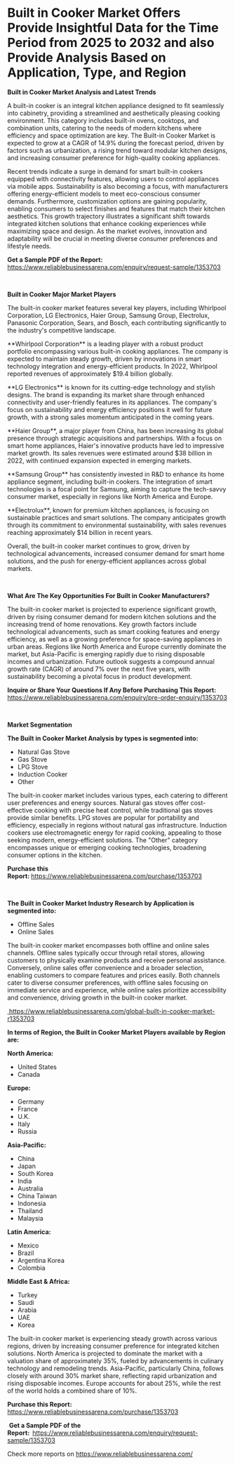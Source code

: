 <p><h1>Built in Cooker Market Offers Provide Insightful Data for the Time Period from 2025 to 2032 and also Provide Analysis Based on Application, Type, and Region</h1></p><p><strong>Built in Cooker Market Analysis and Latest Trends</strong></p>
<p><p>A built-in cooker is an integral kitchen appliance designed to fit seamlessly into cabinetry, providing a streamlined and aesthetically pleasing cooking environment. This category includes built-in ovens, cooktops, and combination units, catering to the needs of modern kitchens where efficiency and space optimization are key. The Built-in Cooker Market is expected to grow at a CAGR of 14.9% during the forecast period, driven by factors such as urbanization, a rising trend toward modular kitchen designs, and increasing consumer preference for high-quality cooking appliances.</p><p>Recent trends indicate a surge in demand for smart built-in cookers equipped with connectivity features, allowing users to control appliances via mobile apps. Sustainability is also becoming a focus, with manufacturers offering energy-efficient models to meet eco-conscious consumer demands. Furthermore, customization options are gaining popularity, enabling consumers to select finishes and features that match their kitchen aesthetics. This growth trajectory illustrates a significant shift towards integrated kitchen solutions that enhance cooking experiences while maximizing space and design. As the market evolves, innovation and adaptability will be crucial in meeting diverse consumer preferences and lifestyle needs.</p></p>
<p><strong>Get a Sample PDF of the Report:&nbsp;</strong> <a href="https://www.reliablebusinessarena.com/enquiry/request-sample/1353703?utm_campaign=2095&utm_medium=2&utm_source=Github&utm_content=ia&utm_term=09022025&utm_id=built-in-cooker">https://www.reliablebusinessarena.com/enquiry/request-sample/1353703</a></p>
<p>&nbsp;</p>
<p><strong>Built in Cooker Major Market Players</strong></p>
<p><p>The built-in cooker market features several key players, including Whirlpool Corporation, LG Electronics, Haier Group, Samsung Group, Electrolux, Panasonic Corporation, Sears, and Bosch, each contributing significantly to the industry's competitive landscape.</p><p>**Whirlpool Corporation** is a leading player with a robust product portfolio encompassing various built-in cooking appliances. The company is expected to maintain steady growth, driven by innovations in smart technology integration and energy-efficient products. In 2022, Whirlpool reported revenues of approximately $19.4 billion globally.</p><p>**LG Electronics** is known for its cutting-edge technology and stylish designs. The brand is expanding its market share through enhanced connectivity and user-friendly features in its appliances. The company's focus on sustainability and energy efficiency positions it well for future growth, with a strong sales momentum anticipated in the coming years.</p><p>**Haier Group**, a major player from China, has been increasing its global presence through strategic acquisitions and partnerships. With a focus on smart home appliances, Haier's innovative products have led to impressive market growth. Its sales revenues were estimated around $38 billion in 2022, with continued expansion expected in emerging markets.</p><p>**Samsung Group** has consistently invested in R&D to enhance its home appliance segment, including built-in cookers. The integration of smart technologies is a focal point for Samsung, aiming to capture the tech-savvy consumer market, especially in regions like North America and Europe.</p><p>**Electrolux**, known for premium kitchen appliances, is focusing on sustainable practices and smart solutions. The company anticipates growth through its commitment to environmental sustainability, with sales revenues reaching approximately $14 billion in recent years.</p><p>Overall, the built-in cooker market continues to grow, driven by technological advancements, increased consumer demand for smart home solutions, and the push for energy-efficient appliances across global markets.</p></p>
<p>&nbsp;</p>
<p><strong>What Are The Key Opportunities For Built in Cooker Manufacturers?</strong></p>
<p><p>The built-in cooker market is projected to experience significant growth, driven by rising consumer demand for modern kitchen solutions and the increasing trend of home renovations. Key growth factors include technological advancements, such as smart cooking features and energy efficiency, as well as a growing preference for space-saving appliances in urban areas. Regions like North America and Europe currently dominate the market, but Asia-Pacific is emerging rapidly due to rising disposable incomes and urbanization. Future outlook suggests a compound annual growth rate (CAGR) of around 7% over the next five years, with sustainability becoming a pivotal focus in product development.</p></p>
<p><strong>Inquire or Share Your Questions If Any Before Purchasing This Report:</strong> <a href="https://www.reliablebusinessarena.com/enquiry/pre-order-enquiry/1353703?utm_campaign=2095&utm_medium=2&utm_source=Github&utm_content=ia&utm_term=09022025&utm_id=built-in-cooker">https://www.reliablebusinessarena.com/enquiry/pre-order-enquiry/1353703</a></p>
<p>&nbsp;</p>
<p><strong>Market Segmentation</strong></p>
<p><strong>The Built in Cooker Market Analysis by types is segmented into:</strong></p>
<p><ul><li>Natural Gas Stove</li><li>Gas Stove</li><li>LPG Stove</li><li>Induction Cooker</li><li>Other</li></ul></p>
<p><p>The built-in cooker market includes various types, each catering to different user preferences and energy sources. Natural gas stoves offer cost-effective cooking with precise heat control, while traditional gas stoves provide similar benefits. LPG stoves are popular for portability and efficiency, especially in regions without natural gas infrastructure. Induction cookers use electromagnetic energy for rapid cooking, appealing to those seeking modern, energy-efficient solutions. The "Other" category encompasses unique or emerging cooking technologies, broadening consumer options in the kitchen.</p></p>
<p><strong>Purchase this Report:&nbsp;</strong><a href="https://www.reliablebusinessarena.com/purchase/1353703?utm_campaign=2095&utm_medium=2&utm_source=Github&utm_content=ia&utm_term=09022025&utm_id=built-in-cooker">https://www.reliablebusinessarena.com/purchase/1353703</a></p>
<p>&nbsp;</p>
<p><strong>The Built in Cooker Market Industry Research by Application is segmented into:</strong></p>
<p><ul><li>Offline Sales</li><li>Online Sales</li></ul></p>
<p><p>The built-in cooker market encompasses both offline and online sales channels. Offline sales typically occur through retail stores, allowing customers to physically examine products and receive personal assistance. Conversely, online sales offer convenience and a broader selection, enabling customers to compare features and prices easily. Both channels cater to diverse consumer preferences, with offline sales focusing on immediate service and experience, while online sales prioritize accessibility and convenience, driving growth in the built-in cooker market.</p></p>
<p><a href="https://www.reliablebusinessarena.com/global-built-in-cooker-market-r1353703?utm_campaign=2095&utm_medium=2&utm_source=Github&utm_content=ia&utm_term=09022025&utm_id=built-in-cooker">&nbsp;https://www.reliablebusinessarena.com/global-built-in-cooker-market-r1353703</a></p>
<p><strong>In terms of Region, the Built in Cooker Market Players available by Region are:</strong></p>
<p>
    <p> <strong> North America: </strong>
        <ul>
            <li>United States</li>
            <li>Canada</li>
        </ul>
        </p> 
    <p> <strong> Europe: </strong>
        <ul>
            <li>Germany</li>
            <li>France</li>
            <li>U.K.</li>
            <li>Italy</li>
            <li>Russia</li>
        </ul>
        </p> 
    <p> <strong> Asia-Pacific: </strong>
        <ul>
            <li>China</li>
            <li>Japan</li>
            <li>South Korea</li>
            <li>India</li>
            <li>Australia</li>
            <li>China Taiwan</li>
            <li>Indonesia</li>
            <li>Thailand</li>
            <li>Malaysia</li>
        </ul>
        </p> 
    <p> <strong> Latin America: </strong>
        <ul>
            <li>Mexico</li>
            <li>Brazil</li>
            <li>Argentina Korea</li>
            <li>Colombia</li>
        </ul>
        </p> 
    <p> <strong> Middle East & Africa: </strong>
        <ul>
            <li>Turkey</li>
            <li>Saudi</li>
            <li>Arabia</li>
            <li>UAE</li>
            <li>Korea</li>
        </ul>
    </p>
    </p>
<p><p>The built-in cooker market is experiencing steady growth across various regions, driven by increasing consumer preference for integrated kitchen solutions. North America is projected to dominate the market with a valuation share of approximately 35%, fueled by advancements in culinary technology and remodeling trends. Asia-Pacific, particularly China, follows closely with around 30% market share, reflecting rapid urbanization and rising disposable incomes. Europe accounts for about 25%, while the rest of the world holds a combined share of 10%.</p></p>
<p><strong>Purchase this Report: </strong><a href="https://www.reliablebusinessarena.com/purchase/1353703?utm_campaign=2095&utm_medium=2&utm_source=Github&utm_content=ia&utm_term=09022025&utm_id=built-in-cooker">https://www.reliablebusinessarena.com/purchase/1353703</a></p>
<p>&nbsp;<strong>Get a Sample PDF of the Report:&nbsp;&nbsp;</strong><a href="https://www.reliablebusinessarena.com/enquiry/request-sample/1353703?utm_campaign=2095&utm_medium=2&utm_source=Github&utm_content=ia&utm_term=09022025&utm_id=built-in-cooker">https://www.reliablebusinessarena.com/enquiry/request-sample/1353703</a></p>
<p><strong></strong></p>
<p>Check more reports on <a href="https://www.reliablebusinessarena.com/?utm_campaign=2095&utm_medium=2&utm_source=Github&utm_content=ia&utm_term=09022025&utm_id=built-in-cooker">https://www.reliablebusinessarena.com/</a></p>